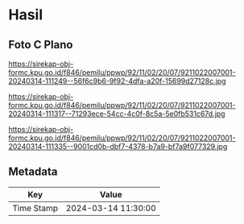 # Hasil

## Foto C Plano

https://sirekap-obj-formc.kpu.go.id/f846/pemilu/ppwp/92/11/02/20/07/9211022007001-20240314-111249--56f6c9b6-9f92-4dfa-a20f-15699d27128c.jpg

https://sirekap-obj-formc.kpu.go.id/f846/pemilu/ppwp/92/11/02/20/07/9211022007001-20240314-111317--71293ece-54cc-4c0f-8c5a-5e0fb531c67d.jpg

https://sirekap-obj-formc.kpu.go.id/f846/pemilu/ppwp/92/11/02/20/07/9211022007001-20240314-111335--9001cd0b-dbf7-4378-b7a9-bf7a9f077329.jpg


## Metadata

| Key        | Value               |
| ---------- | ------------------- |
| Time Stamp | 2024-03-14 11:30:00 |



